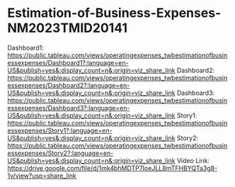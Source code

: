 
# Estimation-of-Business-Expenses-NM2023TMID20141
Dashboard1: https://public.tableau.com/views/operatingexpenses_twbestimationofbusinessexpenses/Dashboard1?:language=en-US&publish=yes&:display_count=n&:origin=viz_share_link
Dashboard2: https://public.tableau.com/views/operatingexpenses_twbestimationofbusinessexpenses/Dashboard2?:language=en-US&publish=yes&:display_count=n&:origin=viz_share_link
Dashboard3: https://public.tableau.com/views/operatingexpenses_twbestimationofbusinessexpenses/Dashboard3?:language=en-US&publish=yes&:display_count=n&:origin=viz_share_link
Story1: https://public.tableau.com/views/operatingexpenses_twbestimationofbusinessexpenses/Story1?:language=en-US&publish=yes&:display_count=n&:origin=viz_share_link
Story2: https://public.tableau.com/views/operatingexpenses_twbestimationofbusinessexpenses/Story2?:language=en-US&publish=yes&:display_count=n&:origin=viz_share_link
Video Link:
https://drive.google.com/file/d/1mk4bhMDTP7IoeJLL8mTFHBYQTa3g8-1y/view?usp=share_link
